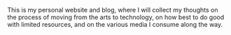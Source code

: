 This is my personal website and blog, where I will collect my thoughts on the process of moving from the arts to technology,
on how best to do good with limited resources, and on the various media I consume along the way. 
